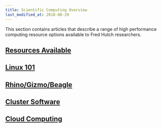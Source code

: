 ```yaml
---
title: Scientific Computing Overview
last_modified_at: 2018-08-29
---
```

This section contains articles that describe a range of high performance computing resource options available to Fred Hutch researchers.

## [Resources Available](http://sciwiki.fredhutch.org/computing/resource_overview/)


## [Linux 101](http://sciwiki.fredhutch.org/computing/linux_linux101/)



## [Rhino/Gizmo/Beagle](http://sciwiki.fredhutch.org/computing/cluster_rhinoGizmo/)

## [Cluster Software](http://sciwiki.fredhutch.org/computing/cluster_software/)

## [Cloud Computing](http://sciwiki.fredhutch.org/computing/cluster_cloudCompute/)
